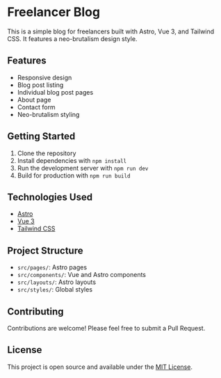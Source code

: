 # Freelancer Blog

This is a simple blog for freelancers built with Astro, Vue 3, and Tailwind CSS. It features a neo-brutalism design style.

## Features

- Responsive design
- Blog post listing
- Individual blog post pages
- About page
- Contact form
- Neo-brutalism styling

## Getting Started

1. Clone the repository
2. Install dependencies with `npm install`
3. Run the development server with `npm run dev`
4. Build for production with `npm run build`

## Technologies Used

- [Astro](https://astro.build/)
- [Vue 3](https://v3.vuejs.org/)
- [Tailwind CSS](https://tailwindcss.com/)

## Project Structure

- `src/pages/`: Astro pages
- `src/components/`: Vue and Astro components
- `src/layouts/`: Astro layouts
- `src/styles/`: Global styles

## Contributing

Contributions are welcome! Please feel free to submit a Pull Request.

## License

This project is open source and available under the [MIT License](LICENSE).